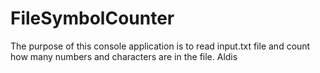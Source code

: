 # FileSymbolCounter

The purpose of this console application is to read input.txt file and count how many numbers and characters are in the file.
Aldis
